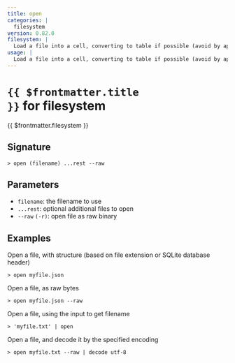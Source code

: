 ```yaml
---
title: open
categories: |
  filesystem
version: 0.82.0
filesystem: |
  Load a file into a cell, converting to table if possible (avoid by appending '--raw').
usage: |
  Load a file into a cell, converting to table if possible (avoid by appending '--raw').
---
```


# <code>{{ $frontmatter.title }}</code> for filesystem

<div class='command-title'>{{ $frontmatter.filesystem }}</div>

## Signature

```> open (filename) ...rest --raw```

## Parameters

 -  `filename`: the filename to use
 -  `...rest`: optional additional files to open
 -  `--raw` `(-r)`: open file as raw binary

## Examples

Open a file, with structure (based on file extension or SQLite database header)
```shell
> open myfile.json

```

Open a file, as raw bytes
```shell
> open myfile.json --raw

```

Open a file, using the input to get filename
```shell
> 'myfile.txt' | open

```

Open a file, and decode it by the specified encoding
```shell
> open myfile.txt --raw | decode utf-8

```
